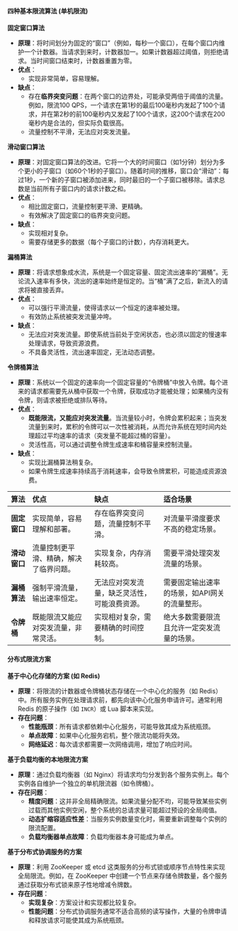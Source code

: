 
#### 四种基本限流算法 (单机限流)

**固定窗口算法**

*   **原理**：将时间划分为固定的“窗口”（例如，每秒一个窗口），在每个窗口内维护一个计数器。当请求到来时，计数器加一。如果计数器超过阈值，则拒绝请求。当时间窗口结束时，计数器重置为零。
*   **优点**：
    *   实现非常简单，容易理解。
*   **缺点**：
    *   存在**临界突变问题**：在两个窗口的边界处，可能承受两倍于阈值的流量。例如，限流100 QPS，一个请求在第1秒的最后100毫秒内发起了100个请求，并在第2秒的前100毫秒内又发起了100个请求，这200个请求在200毫秒内是合法的，但实际负载很高。
    *   流量控制不平滑，无法应对突发流量。

**滑动窗口算法**

*   **原理**：对固定窗口算法的改进。它将一个大的时间窗口（如1分钟）划分为多个更小的子窗口（如60个1秒的子窗口）。随着时间的推移，窗口会“滑动”：每过1秒，一个新的子窗口被添加进来，同时最旧的一个子窗口被移除。请求总数是当前所有子窗口内的请求计数之和。
*   **优点**：
    *   相比固定窗口，流量控制更平滑、更精确。
    *   有效解决了固定窗口的临界突变问题。
*   **缺点**：
    *   实现相对复杂。
    *   需要存储更多的数据（每个子窗口的计数），内存消耗更大。

**漏桶算法**

*   **原理**：将请求想象成水流，系统是一个固定容量、固定流出速率的“漏桶”。无论流入速率有多快，流出的速率始终是恒定的。当“桶”满了之后，新流入的请求将被直接丢弃。
*   **优点**：
    *   可以强行平滑流量，使得请求以一个恒定的速率被处理。
    *   有效防止系统被突发流量冲垮。
*   **缺点**：
    *   无法应对突发流量。即使系统当前处于空闲状态，也必须以固定的慢速率处理请求，导致资源浪费。
    *   不具备灵活性，流出速率固定，无法动态调整。

**令牌桶算法**

*   **原理**：系统以一个固定的速率向一个固定容量的“令牌桶”中放入令牌。每个进来的请求都需要先从桶中获取一个令牌，获取成功才能被处理；如果桶内没有令牌，则请求被拒绝或排队等待。
*   **优点**：
    *   **既能限流，又能应对突发流量**。当流量较小时，令牌会累积起来；当突发流量到来时，累积的令牌可以一次性被消耗，从而允许系统在短时间内处理超过平均速率的请求（突发量不能超过桶的容量）。
    *   灵活性高，可以通过调整令牌生成速率和桶容量来控制流量。
*   **缺点**：
    *   实现比漏桶算法稍复杂。
    *   如果令牌生成速率持续高于消耗速率，会导致令牌累积，可能造成资源浪费。


| 算法 | 优点 | 缺点 | 适合场景 |
| :--- | :--- | :--- | :--- |
| **固定窗口** | 实现简单，容易理解和部署。 | 存在临界突变问题，流量控制不平滑。 | 对流量平滑度要求不高的稳定场景。 |
| **滑动窗口** | 流量控制更平滑、精确，解决了临界问题。 | 实现复杂，内存消耗较高。 | 需要平滑处理突发流量的场景。 |
| **漏桶算法** | 强制平滑流量，输出速率恒定。 | 无法应对突发流量，缺乏灵活性，可能浪费资源。 | 需要固定输出速率的场景，如API网关的流量整形。 |
| **令牌桶** | 既能限流又能应对突发流量，非常灵活。 | 实现相对复杂，需要精确的时间控制。 | 绝大多数需要限流且允许一定突发流量的场景。 |

#### **分布式限流方案**

**基于中心化存储的方案 (如 Redis)**

*   **原理**：将限流的计数器或令牌桶状态存储在一个中心化的服务（如 Redis）中。所有服务实例在处理请求前，都先向该中心化服务申请许可。通常利用 Redis 的原子操作（如 `INCR`）或 Lua 脚本来实现。
*   **存在问题**：
    *   **性能瓶颈**：所有请求都依赖中心化服务，可能导致其成为系统瓶颈。
    *   **单点故障**：如果中心化服务宕机，整个限流功能将失效。
    *   **网络延迟**：每次请求都需要一次网络调用，增加了响应时间。

**基于负载均衡的本地限流方案**

*   **原理**：通过负载均衡器（如 Nginx）将请求均匀分发到各个服务实例上。每个实例各自维护一个独立的单机限流器（如令牌桶）。
*   **存在问题**：
    *   **精度问题**：这并非全局精确限流。如果流量分配不均，可能导致某些实例过载而其他实例空闲，整个系统的总请求量可能超过预设的全局阈值。
    *   **动态扩缩容适应性差**：当服务实例数量变化时，需要重新调整每个实例的限流配置。
    *   **负载均衡器单点故障**：负载均衡器本身可能成为单点。

**基于分布式协调服务的方案**

*   **原理**：利用 ZooKeeper 或 etcd 这类服务的分布式锁或顺序节点特性来实现全局限流。例如，在 ZooKeeper 中创建一个节点来存储令牌数量，各个服务通过获取分布式锁来原子性地增减令牌数。
*   **存在问题**：
    *   **实现复杂**：方案设计和实现都比较复杂。
    *   **性能问题**：分布式协调服务通常不适合高频的读写操作，大量的令牌申请和释放请求可能使其成为系统瓶颈。
